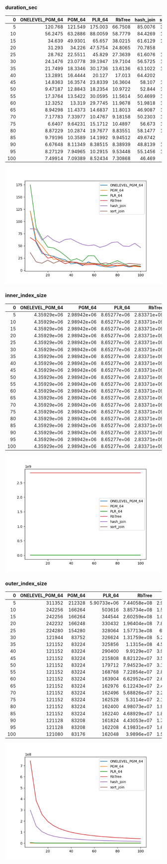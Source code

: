 ### duration_sec

|   0 |   ONELEVEL_PGM_64 |    PGM_64 |    PLR_64 |   RbTree |   hash_join |   sort_join |
|----:|------------------:|----------:|----------:|---------:|------------:|------------:|
|   5 |         120.768   | 121.549   | 175.003   | 66.7508  |     85.0076 |     36.1039 |
|  10 |          56.2475  |  63.2886  |  88.0059  | 58.7779  |     84.4269 |     17.3026 |
|  15 |          34.639   |  49.9301  |  65.657   | 38.0215  |     61.6129 |     14.4899 |
|  20 |          31.293   |  34.226   |  47.5754  | 24.8065  |     70.7858 |     20.687  |
|  25 |          28.762   |  22.5511  |  45.829   | 27.3639  |     61.6076 |     14.4764 |
|  30 |          24.1476  |  23.0778  |  39.1947  | 19.7104  |     56.5725 |     19.3005 |
|  35 |          21.7499  |  18.3346  |  30.1736  | 13.6136  |     63.1022 |     18.5732 |
|  40 |          13.2891  |  16.4444  |  20.127   | 17.013   |     64.4202 |     17.861  |
|  45 |          14.8363  |  16.3574  |  23.8339  | 16.3604  |     58.107  |     14.4816 |
|  50 |           9.47187 |  12.8843  |  18.2354  | 10.9722  |     52.844  |     14.4337 |
|  55 |          17.3764  |  13.5422  |  30.0595  | 11.5614  |     50.4699 |     15.0806 |
|  60 |          12.3252  |  13.319   |  29.7745  | 11.9678  |     51.9818 |     14.3303 |
|  65 |           8.94298 |  11.4373  |  14.6837  | 11.8013  |     46.9087 |     13.1901 |
|  70 |           7.17783 |   7.33977 |  10.4767  |  9.18158 |     50.2303 |     15.1401 |
|  75 |           6.6407  |   9.64231 |  15.1712  | 10.4897  |     56.673  |     12.0933 |
|  80 |           8.87229 |  10.2874  |  19.7677  |  8.83551 |     58.1477 |     14.9489 |
|  85 |           9.79196 |  10.3589  |  14.1992  |  9.94512 |     49.6742 |     11.753  |
|  90 |           6.67648 |   8.11349 |   8.38515 |  8.38939 |     48.8139 |     14.0836 |
|  95 |           8.27129 |   7.94965 |  10.2915  |  9.53448 |     55.1456 |     13.1319 |
| 100 |           7.49914 |   7.09389 |   8.52434 |  7.30868 |     46.469  |     11.84   |

![duration_sec.png](duration_sec.png)

### inner_index_size

|   0 |   ONELEVEL_PGM_64 |      PGM_64 |      PLR_64 |      RbTree |   hash_join |   sort_join |
|----:|------------------:|------------:|------------:|------------:|------------:|------------:|
|   5 |       4.35929e+06 | 2.98942e+06 | 8.65277e+06 | 2.83371e+09 |         nan |         nan |
|  10 |       4.35929e+06 | 2.98942e+06 | 8.65277e+06 | 2.83371e+09 |         nan |         nan |
|  15 |       4.35929e+06 | 2.98942e+06 | 8.65277e+06 | 2.83371e+09 |         nan |         nan |
|  20 |       4.35929e+06 | 2.98942e+06 | 8.65277e+06 | 2.83371e+09 |         nan |         nan |
|  25 |       4.35929e+06 | 2.98942e+06 | 8.65277e+06 | 2.83371e+09 |         nan |         nan |
|  30 |       4.35929e+06 | 2.98942e+06 | 8.65277e+06 | 2.83371e+09 |         nan |         nan |
|  35 |       4.35929e+06 | 2.98942e+06 | 8.65277e+06 | 2.83371e+09 |         nan |         nan |
|  40 |       4.35929e+06 | 2.98942e+06 | 8.65277e+06 | 2.83371e+09 |         nan |         nan |
|  45 |       4.35929e+06 | 2.98942e+06 | 8.65277e+06 | 2.83371e+09 |         nan |         nan |
|  50 |       4.35929e+06 | 2.98942e+06 | 8.65277e+06 | 2.83371e+09 |         nan |         nan |
|  55 |       4.35929e+06 | 2.98942e+06 | 8.65277e+06 | 2.83371e+09 |         nan |         nan |
|  60 |       4.35929e+06 | 2.98942e+06 | 8.65277e+06 | 2.83371e+09 |         nan |         nan |
|  65 |       4.35929e+06 | 2.98942e+06 | 8.65277e+06 | 2.83371e+09 |         nan |         nan |
|  70 |       4.35929e+06 | 2.98942e+06 | 8.65277e+06 | 2.83371e+09 |         nan |         nan |
|  75 |       4.35929e+06 | 2.98942e+06 | 8.65277e+06 | 2.83371e+09 |         nan |         nan |
|  80 |       4.35929e+06 | 2.98942e+06 | 8.65277e+06 | 2.83371e+09 |         nan |         nan |
|  85 |       4.35929e+06 | 2.98942e+06 | 8.65277e+06 | 2.83371e+09 |         nan |         nan |
|  90 |       4.35929e+06 | 2.98942e+06 | 8.65277e+06 | 2.83371e+09 |         nan |         nan |
|  95 |       4.35929e+06 | 2.98942e+06 | 8.65277e+06 | 2.83371e+09 |         nan |         nan |
| 100 |       4.35929e+06 | 2.98942e+06 | 8.65277e+06 | 2.83371e+09 |         nan |         nan |

![inner_index_size.png](inner_index_size.png)

### outer_index_size

|   0 |   ONELEVEL_PGM_64 |   PGM_64 |           PLR_64 |      RbTree |   hash_join |   sort_join |
|----:|------------------:|---------:|-----------------:|------------:|------------:|------------:|
|   5 |            311352 |   212328 |      5.90733e+06 | 7.44058e+08 | 2.97623e+08 |         nan |
|  10 |            242256 |   166264 | 503616           | 3.85734e+08 | 1.54294e+08 |         nan |
|  15 |            242256 |   166264 | 344544           | 2.60259e+08 | 1.04103e+08 |         nan |
|  20 |            242232 |   166248 | 330432           | 1.96404e+08 | 7.85617e+07 |         nan |
|  25 |            224280 |   154280 | 328064           | 1.57713e+08 | 6.3085e+07  |         nan |
|  30 |            121944 |    83752 | 326624           | 1.31759e+08 | 5.27035e+07 |         nan |
|  35 |            121152 |    83224 | 325856           | 1.1315e+08  | 4.52602e+07 |         nan |
|  40 |            121152 |    83224 | 290400           | 9.9129e+07  | 3.96516e+07 |         nan |
|  45 |            121152 |    83224 | 215808           | 8.82122e+07 | 3.52849e+07 |         nan |
|  50 |            121152 |    83224 | 179712           | 7.94523e+07 | 3.17809e+07 |         nan |
|  55 |            121152 |    83224 | 168768           | 7.22854e+07 | 2.89142e+07 |         nan |
|  60 |            121152 |    83224 | 163904           | 6.62952e+07 | 2.65181e+07 |         nan |
|  65 |            121152 |    83224 | 162976           | 6.12243e+07 | 2.44897e+07 |         nan |
|  70 |            121152 |    83224 | 162496           | 5.68826e+07 | 2.27531e+07 |         nan |
|  75 |            121152 |    83224 | 162528           | 5.3114e+07  | 2.12456e+07 |         nan |
|  80 |            121152 |    83224 | 162400           | 4.98073e+07 | 1.99229e+07 |         nan |
|  85 |            121152 |    83224 | 162240           | 4.68929e+07 | 1.87572e+07 |         nan |
|  90 |            121128 |    83208 | 161824           | 4.43053e+07 | 1.77221e+07 |         nan |
|  95 |            121128 |    83208 | 162208           | 4.19831e+07 | 1.67932e+07 |         nan |
| 100 |            121080 |    83176 | 162048           | 3.9896e+07  | 1.59584e+07 |         nan |

![outer_index_size.png](outer_index_size.png)


